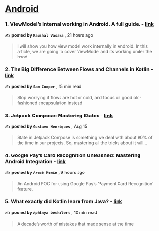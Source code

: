 
<h1><a href=https://medium.com/tag/android/recommended target="_blank" rel="noopener noreferrer">Android</a></h1>
<h3>1. ViewModel’s Internal working in Android. A full guide. - <a href=https://medium.com/@KaushalVasava/viewmodels-internal-working-in-android-a-full-guide-757afaf6510?source=tag_recommended_feed---------0-84----------android----------52514b27_f227_40d8_8f4f_219e76177351------- target="_blank" rel="noopener noreferrer">link</a></h3>

✍️ **posted by `Kaushal Vasava`** <date> , 21 hours ago</date>

<blockquote>I will show you how view model work internally in Android. In this article, we are going to cover ViewModel and its working under the hood…</blockquote>

<h3>2. The Big Difference Between Flows and Channels in Kotlin - <a href=https://medium.com/better-programming/stop-calling-kotlin-flows-hot-and-cold-48e87708d863?source=tag_recommended_feed---------1-107----------android----------52514b27_f227_40d8_8f4f_219e76177351------- target="_blank" rel="noopener noreferrer">link</a></h3>

✍️ **posted by `Sam Cooper`** <date> , 15 min read</date>

<blockquote>Stop worrying if flows are hot or cold, and focus on good old-fashioned encapsulation instead</blockquote>

<h3>3. Jetpack Compose: Mastering States - <a href=https://medium.com/@gustavohenriques/jetpack-compose-mastering-states-3966b87a8fc5?source=tag_recommended_feed---------2-85----------android----------52514b27_f227_40d8_8f4f_219e76177351------- target="_blank" rel="noopener noreferrer">link</a></h3>

✍️ **posted by `Gustavo Henriques`** <date> , Aug 15</date>

<blockquote>State in Jetpack Compose is something we deal with about 90% of the time in our projects. So, mastering all the tricks about it will…</blockquote>

<h3>4. Google Pay’s Card Recognition Unleashed: Mastering Android Integration - <a href=https://medium.com/@aribmomin111/google-pays-card-recognition-unleashed-mastering-android-integration-bdcebb1aa4e2?source=tag_recommended_feed---------3-84----------android----------52514b27_f227_40d8_8f4f_219e76177351------- target="_blank" rel="noopener noreferrer">link</a></h3>

✍️ **posted by `Areeb Momin`** <date> , 9 hours ago</date>

<blockquote>An Android POC for using Google Pay’s ‘Payment Card Recognition’ feature.</blockquote>

<h3>5. What exactly did Kotlin learn from Java? - <a href=https://medium.com/@PurpleGreenLemon/what-exactly-did-kotlin-learn-from-java-55f566659b8d?source=tag_recommended_feed---------4-107----------android----------52514b27_f227_40d8_8f4f_219e76177351------- target="_blank" rel="noopener noreferrer">link</a></h3>

✍️ **posted by `Aphinya Dechalert`** <date> , 10 min read</date>

<blockquote>A decade’s worth of mistakes that made sense at the time</blockquote>


